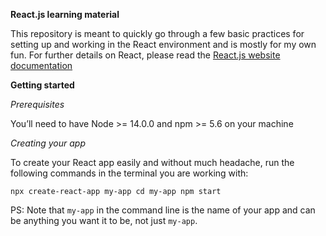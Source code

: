 **React.js learning material**

This repository is meant to quickly go through a few basic practices for setting up and working in the React environment and is mostly for my own fun.
For further details on React, please read the [React.js website documentation](https://reactjs.org/docs/getting-started.html)

**Getting started**

*Prerequisites*

You’ll need to have Node >= 14.0.0 and npm >= 5.6 on your machine

*Creating your app*

To create your React app easily and without much headache, run the following commands in the terminal you are working with:

`
npx create-react-app my-app
cd my-app
npm start
`

PS: Note that `my-app` in the command line is the name of your app and can be anything you want it to be, not just `my-app`.
